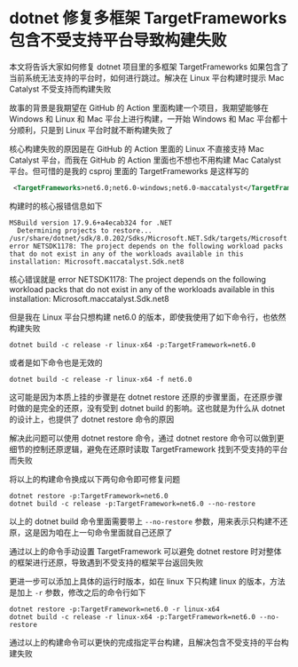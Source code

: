 # dotnet 修复多框架 TargetFrameworks 包含不受支持平台导致构建失败

本文将告诉大家如何修复 dotnet 项目里的多框架 TargetFrameworks 如果包含了当前系统无法支持的平台时，如何进行跳过。解决在 Linux 平台构建时提示 Mac Catalyst 不受支持而构建失败

<!--more-->
<!-- 发布 -->
<!-- 博客 -->

故事的背景是我期望在 GitHub 的 Action 里面构建一个项目，我期望能够在 Windows 和 Linux 和 Mac 平台上进行构建，一开始 Windows 和 Mac 平台都十分顺利，只是到 Linux 平台时就不断构建失败了

核心构建失败的原因是在 GitHub 的 Action 里面的 Linux 不直接支持 Mac Catalyst 平台，而我在 GitHub 的 Action 里面也不想也不用构建 Mac Catalyst 平台。但可惜的是我的 csproj 里面的 TargetFrameworks 是这样写的

```xml
 <TargetFrameworks>net6.0;net6.0-windows;net6.0-maccatalyst</TargetFrameworks>
```

构建时的核心报错信息如下

```
MSBuild version 17.9.6+a4ecab324 for .NET
  Determining projects to restore...
/usr/share/dotnet/sdk/8.0.202/Sdks/Microsoft.NET.Sdk/targets/Microsoft.NET.Sdk.ImportWorkloads.targets(38,5): error NETSDK1178: The project depends on the following workload packs that do not exist in any of the workloads available in this installation: Microsoft.maccatalyst.Sdk.net8
```

核心错误就是 error NETSDK1178: The project depends on the following workload packs that do not exist in any of the workloads available in this installation: Microsoft.maccatalyst.Sdk.net8

但是我在 Linux 平台只想构建 net6.0 的版本，即使我使用了如下命令行，也依然构建失败

```
dotnet build -c release -r linux-x64 -p:TargetFramework=net6.0
```

或者是如下命令也是无效的

```
dotnet build -c release -r linux-x64 -f net6.0
```

这可能是因为本质上挂的步骤是在 dotnet restore 还原的步骤里面，在还原步骤时做的是完全的还原，没有受到 dotnet build 的影响。这也就是为什么从 dotnet 的设计上，也提供了 dotnet restore 命令的原因

解决此问题可以使用 dotnet restore 命令，通过 dotnet restore 命令可以做到更细节的控制还原逻辑，避免在还原时读取 TargetFramework 找到不受支持的平台而失败

将以上的构建命令换成以下两句命令即可修复问题

```
dotnet restore -p:TargetFramework=net6.0
dotnet build -c release -p:TargetFramework=net6.0 --no-restore
```

以上的 dotnet build 命令里面需要带上 `--no-restore` 参数，用来表示只构建不还原，这是因为咱在上一句命令里面就自己还原了

通过以上的命令手动设置 TargetFramework 可以避免 dotnet restore 时对整体的框架进行还原，导致遇到不受支持的框架平台返回失败

更进一步可以添加上具体的运行时版本，如在 linux 下只构建 linux 的版本，方法是加上 `-r` 参数，修改之后的命令行如下

```
dotnet restore -p:TargetFramework=net6.0 -r linux-x64
dotnet build -c release -r linux-x64 -p:TargetFramework=net6.0 --no-restore
```

通过以上的构建命令可以更快的完成指定平台构建，且解决包含不受支持的平台构建失败